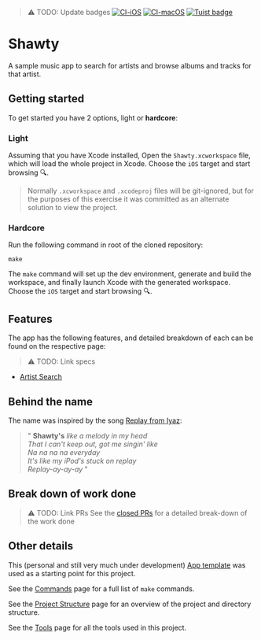 > ⚠️ TODO: Update badges
[![CI-iOS](https://github.com/andrelouw/app-template/actions/workflows/ci-ios.yml/badge.svg)](https://github.com/andrelouw/app-template/actions/workflows/ci-ios.yml)
[![CI-macOS](https://github.com/andrelouw/app-template/actions/workflows/ci-macos.yml/badge.svg)](https://github.com/andrelouw/app-template/actions/workflows/ci-macos.yml)
[![Tuist badge](https://img.shields.io/badge/Powered%20by-Tuist-blue)](https://tuist.io)

# Shawty
A sample music app to search for artists and browse albums and tracks for that artist.

## Getting started
To get started you have 2 options, light or **hardcore**:

### Light
Assuming that you have Xcode installed,
Open the `Shawty.xcworkspace` file, which will load the whole project in Xcode.
Choose the `iOS` target and start browsing 🔍.

> Normally `.xcworkspace` and `.xcodeproj` files will be git-ignored, but for the purposes of this exercise it was committed as an alternate solution to view the project. 

### Hardcore
Run the following command in root of the cloned repository:

```shell
make
```

The `make` command will set up the dev environment, generate and build the workspace, and finally launch Xcode with the generated workspace.
Choose the `iOS` target and start browsing 🔍.

## Features
The app has the following features, and detailed breakdown of each can be found on the respective page:
> ⚠️ TODO: Link specs 
- [Artist Search](Documentation/ArtistFeatureSpecs.md)

## Behind the name
The name was inspired by the song [Replay from Iyaz](https://g.co/kgs/M1eW5e):

>" **Shawty's** _like a melody in my head \
> That I can't keep out, got me singin' like \
> Na na na na everyday \
> It's like my iPod's stuck on replay \
> Replay-ay-ay-ay_  "

## Break down of work done
> ⚠️ TODO: Link PRs
See the [closed PRs]() for a detailed break-down of the work done

## Other details
This (personal and still very much under development) [App template](https://github.com/andrelouw/app-template) was used as a starting point for this project.

See the [Commands](Documentation/Commands.md) page for a full list of `make` commands.

See the [Project Structure](Documentation/ProjectStructure.md) page for an overview of the project and directory structure.

See the [Tools](Documentation/Tools.md) page for all the tools used in this project.

